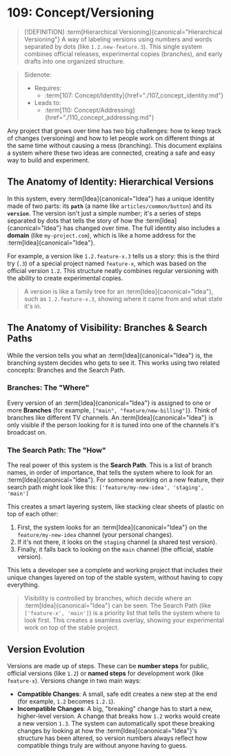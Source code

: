 # 109: Concept/Versioning

> [!DEFINITION] :term[Hierarchical Versioning]{canonical="Hierarchical Versioning"}
> A way of labeling versions using numbers and words separated by dots (like `1.2.new-feature.3`). This single system combines official releases, experimental copies (branches), and early drafts into one organized structure.

> Sidenote:
> - Requires:
>   - :term[107: Concept/Identity]{href="./107_concept_identity.md"}
> - Leads to:
>   - :term[110: Concept/Addressing]{href="./110_concept_addressing.md"}

Any project that grows over time has two big challenges: how to keep track of changes (versioning) and how to let people work on different things at the same time without causing a mess (branching). This document explains a system where these two ideas are connected, creating a safe and easy way to build and experiment.

## The Anatomy of Identity: Hierarchical Versions

In this system, every :term[Idea]{canonical="Idea"} has a unique identity made of two parts: its **`path`** (a name like `articles/common/button`) and its **`version`**. The version isn't just a simple number; it's a series of steps separated by dots that tells the story of how the :term[Idea]{canonical="Idea"} has changed over time. The full identity also includes a **domain** (like `my-project.com`), which is like a home address for the :term[Idea]{canonical="Idea"}.

For example, a version like `1.2.feature-x.3` tells us a story: this is the third try (`.3`) of a special project named `feature-x`, which was based on the official version `1.2`. This structure neatly combines regular versioning with the ability to create experimental copies.

> A version is like a family tree for an :term[Idea]{canonical="Idea"}, such as `1.2.feature-x.3`, showing where it came from and what state it's in.

## The Anatomy of Visibility: Branches & Search Paths

While the version tells you what an :term[Idea]{canonical="Idea"} is, the branching system decides who gets to see it. This works using two related concepts: Branches and the Search Path.

### Branches: The "Where"

Every version of an :term[Idea]{canonical="Idea"} is assigned to one or more **Branches** (for example, `["main", "feature/new-billing"]`). Think of branches like different TV channels. An :term[Idea]{canonical="Idea"} is only visible if the person looking for it is tuned into one of the channels it's broadcast on.

### The Search Path: The "How"

The real power of this system is the **Search Path**. This is a list of branch names, in order of importance, that tells the system where to look for an :term[Idea]{canonical="Idea"}. For someone working on a new feature, their search path might look like this: `['feature/my-new-idea', 'staging', 'main']`

This creates a smart layering system, like stacking clear sheets of plastic on top of each other:

1.  First, the system looks for an :term[Idea]{canonical="Idea"} on the `feature/my-new-idea` channel (your personal changes).
2.  If it's not there, it looks on the `staging` channel (a shared test version).
3.  Finally, it falls back to looking on the `main` channel (the official, stable version).

This lets a developer see a complete and working project that includes their unique changes layered on top of the stable system, without having to copy everything.

> Visibility is controlled by branches, which decide where an :term[Idea]{canonical="Idea"} can be seen.
> The Search Path (like `['feature-x', 'main']`) is a priority list that tells
> the system where to look first. This creates a seamless overlay, showing your
> experimental work on top of the stable project.

## Version Evolution

Versions are made up of steps. These can be **number steps** for public, official versions (like `1.2`) or **named steps** for development work (like `feature-x`). Versions change in two main ways:

- **Compatible Changes**: A small, safe edit creates a new step at the end (for example, `1.2` becomes `1.2.1`).
- **Incompatible Changes**: A big, "breaking" change has to start a new, higher-level version. A change that breaks how `1.2` works would create a new version `1.3`. The system can automatically spot these breaking changes by looking at how the :term[Idea]{canonical="Idea"}'s structure has been altered, so version numbers always reflect how compatible things truly are without anyone having to guess.